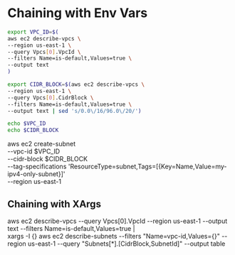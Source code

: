 # Chaining with Env Vars

```sh
export VPC_ID=$(
aws ec2 describe-vpcs \
--region us-east-1 \
--query Vpcs[0].VpcId \
--filters Name=is-default,Values=true \
--output text
)
```

```sh
export CIDR_BLOCK=$(aws ec2 describe-vpcs \
--region us-east-1 \
--query Vpcs[0].CidrBlock \
--filters Name=is-default,Values=true \
--output text | sed 's/0.0\/16/96.0\/20/')
```

```sh
echo $VPC_ID
echo $CIDR_BLOCK
```

aws ec2 create-subnet \
--vpc-id $VPC_ID \
--cidr-block $CIDR_BLOCK \
--tag-specifications 'ResourceType=subnet,Tags=[{Key=Name,Value=my-ipv4-only-subnet}]' \
--region us-east-1


## Chaining with XArgs

aws ec2 describe-vpcs --query Vpcs[0].VpcId --region us-east-1 --output text --filters Name=is-default,Values=true | \
xargs -I {} aws ec2 describe-subnets --filters "Name=vpc-id,Values={}" --region us-east-1 --query "Subnets[*].[CidrBlock,SubnetId]" --output table

